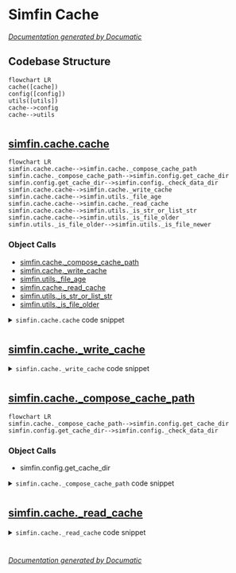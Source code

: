 # Simfin Cache

[_Documentation generated by Documatic_](https://www.documatic.com)

<!---Documatic-section-Codebase Structure-start--->
## Codebase Structure

<!---Documatic-block-system_architecture-start--->
```mermaid
flowchart LR
cache([cache])
config([config])
utils([utils])
cache-->config
cache-->utils
```
<!---Documatic-block-system_architecture-end--->

# #
<!---Documatic-section-Codebase Structure-end--->

<!---Documatic-section-simfin.cache.cache-start--->
## [simfin.cache.cache](5-simfin_cache.md#simfin.cache.cache)

<!---Documatic-section-cache-start--->
```mermaid
flowchart LR
simfin.cache.cache-->simfin.cache._compose_cache_path
simfin.cache._compose_cache_path-->simfin.config.get_cache_dir
simfin.config.get_cache_dir-->simfin.config._check_data_dir
simfin.cache.cache-->simfin.cache._write_cache
simfin.cache.cache-->simfin.utils._file_age
simfin.cache.cache-->simfin.cache._read_cache
simfin.cache.cache-->simfin.utils._is_str_or_list_str
simfin.cache.cache-->simfin.utils._is_file_older
simfin.utils._is_file_older-->simfin.utils._is_file_newer
```

### Object Calls

* [simfin.cache._compose_cache_path](5-simfin_cache.md#simfin.cache._compose_cache_path)
* [simfin.cache._write_cache](5-simfin_cache.md#simfin.cache._write_cache)
* [simfin.utils._file_age](3-simfin_utils.md#simfin.utils._file_age)
* [simfin.cache._read_cache](5-simfin_cache.md#simfin.cache._read_cache)
* [simfin.utils._is_str_or_list_str](3-simfin_utils.md#simfin.utils._is_str_or_list_str)
* [simfin.utils._is_file_older](3-simfin_utils.md#simfin.utils._is_file_older)

<!---Documatic-block-simfin.cache.cache-start--->
<details>
	<summary><code>simfin.cache.cache</code> code snippet</summary>

```python
def cache(func):

    @wraps(func)
    def wrapper(cache_name=None, cache_refresh=None, cache_format='pickle', **kwargs):
        """
        This uses more advanced Python features to wrap `func` using a
        function-decorator, which are not explained so well in the
        official Python documentation.

        A good video tutorial explaining how this works is found here:
        https://www.youtube.com/watch?v=KlBPCzcQNU8

        Because we are using @wraps the original function name and doc-string
        is kept in the wrapped / decorated function. So you may want to copy
        the following doc-strings for the parameters into the doc-string of the
        function you have wrapped with `@cache`.

        :param cache_name:
            String with the name of the cache-file. The full filename is the
            function's name + '-' + `cache_name` + '.' + `cache_format`

        :param cache_refresh:
            Determines if `func` should be called and the results saved to the
            cache-file. Different conditions are supported, depending on the
            type and value of this argument:

            - If `None` then the cache-file is never used and `func` is always
              called as normal.
            - If `True` then `func` is called and the cache-file refreshed.
            - If `False` the cache-file is always used, unless it does not
              exist, in which case `func` is called and the cache-file saved.
            - If an integer which is lower than the cache-file's age in days,
              then `func` is called and the cache-file is refreshed. The cache
              is also refreshed if the integer is 0 (zero).
            - If a string or list of strings, these are considered file-paths
              e.g. for dataset-files. If the cache-file is older than any one
              of those files, then `func` is called and the cache-file is
              refreshed.

        :param cache_format:
            String with the format of the cache-file. Default is 'pickle' which
            is very fast but creates large, uncompressed files. Compression can
            be enabled with the option 'pickle.gz' which is slightly slower.

            Other valid options are: 'parquet' and 'feather' which put several
            restrictions on the DataFrames, and are mainly useful for sharing
            the DataFrames with others. Note that you need to manually install
            the `pyarrow` package if you want to use these options.

        :param kwargs:
            Additional keyword arguments to pass to the wrapped function.

        :return:
            Pandas DataFrame with either the contents of the cache-file,
            or the results from computing the wrapped function.
        """
        if cache_refresh is None:
            df_result = func(**kwargs)
        else:
            assert cache_format.startswith('pickle') or cache_format in ['parquet', 'feather']
            (cache_filename, cache_path) = _compose_cache_path(func=func, cache_name=cache_name, cache_format=cache_format)
            if os.path.exists(cache_path):
                cache_file_age_days = _file_age(cache_path).days
                msg = "Cache-file '{0}' on disk ({1} days old)."
                msg = msg.format(cache_filename, cache_file_age_days)
                print(msg)
                if isinstance(cache_refresh, bool):
                    compute = cache_refresh
                elif isinstance(cache_refresh, int):
                    compute = cache_refresh == 0 or cache_file_age_days > cache_refresh
                elif _is_str_or_list_str(cache_refresh):
                    compute = _is_file_older(path=cache_path, other_paths=cache_refresh)
                else:
                    msg = 'invalid arg cache_refresh={0}'
                    msg = msg.format(cache_refresh)
                    raise ValueError(msg)
                if not compute:
                    print('- Loading from disk ... ', end='')
                    df_result = _read_cache(path=cache_path, cache_format=cache_format)
                    print('Done!')
            else:
                compute = True
                msg = "Cache-file '{0}' not on disk."
                msg = msg.format(cache_filename)
                print(msg)
            if compute:
                msg = '- Running function {0}() ... '
                msg = msg.format(func.__name__)
                print(msg, end='')
                df_result = func(**kwargs)
                print('Done!')
                print('- Saving cache-file to disk ... ', end='')
                _write_cache(df=df_result, path=cache_path, cache_format=cache_format)
                print('Done!')
        return df_result
    return wrapper
```
</details>
<!---Documatic-block-simfin.cache.cache-end--->
<!---Documatic-section-cache-end--->

# #
<!---Documatic-section-simfin.cache.cache-end--->

<!---Documatic-section-simfin.cache._write_cache-start--->
## [simfin.cache._write_cache](5-simfin_cache.md#simfin.cache._write_cache)

<!---Documatic-section-_write_cache-start--->
<!---Documatic-block-simfin.cache._write_cache-start--->
<details>
	<summary><code>simfin.cache._write_cache</code> code snippet</summary>

```python
def _write_cache(df, path, cache_format):
    if cache_format.startswith('pickle'):
        df.to_pickle(path)
    elif cache_format == 'parquet':
        df.to_parquet(path)
    elif cache_format == 'feather':
        df.to_feather(path)
```
</details>
<!---Documatic-block-simfin.cache._write_cache-end--->
<!---Documatic-section-_write_cache-end--->

# #
<!---Documatic-section-simfin.cache._write_cache-end--->

<!---Documatic-section-simfin.cache._compose_cache_path-start--->
## [simfin.cache._compose_cache_path](5-simfin_cache.md#simfin.cache._compose_cache_path)

<!---Documatic-section-_compose_cache_path-start--->
```mermaid
flowchart LR
simfin.cache._compose_cache_path-->simfin.config.get_cache_dir
simfin.config.get_cache_dir-->simfin.config._check_data_dir
```

### Object Calls

* simfin.config.get_cache_dir

<!---Documatic-block-simfin.cache._compose_cache_path-start--->
<details>
	<summary><code>simfin.cache._compose_cache_path</code> code snippet</summary>

```python
def _compose_cache_path(func, cache_name, cache_format):
    filename = func.__name__
    if cache_name is not None:
        filename += '-' + cache_name
    filename += '.' + cache_format
    path = os.path.join(get_cache_dir(), filename)
    return (filename, path)
```
</details>
<!---Documatic-block-simfin.cache._compose_cache_path-end--->
<!---Documatic-section-_compose_cache_path-end--->

# #
<!---Documatic-section-simfin.cache._compose_cache_path-end--->

<!---Documatic-section-simfin.cache._read_cache-start--->
## [simfin.cache._read_cache](5-simfin_cache.md#simfin.cache._read_cache)

<!---Documatic-section-_read_cache-start--->
<!---Documatic-block-simfin.cache._read_cache-start--->
<details>
	<summary><code>simfin.cache._read_cache</code> code snippet</summary>

```python
def _read_cache(path, cache_format):
    if cache_format.startswith('pickle'):
        df_result = pd.read_pickle(path)
    elif cache_format == 'parquet':
        df_result = pd.read_parquet(path)
    elif cache_format == 'feather':
        df_result = pd.read_feather(path)
    return df_result
```
</details>
<!---Documatic-block-simfin.cache._read_cache-end--->
<!---Documatic-section-_read_cache-end--->

# #
<!---Documatic-section-simfin.cache._read_cache-end--->

[_Documentation generated by Documatic_](https://www.documatic.com)